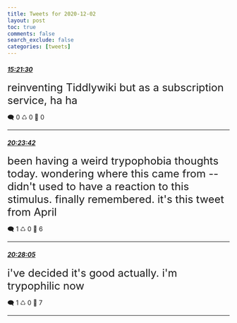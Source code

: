 ```yaml
---
title: Tweets for 2020-12-02
layout: post
toc: true
comments: false
search_exclude: false
categories: [tweets]
---
```



#### <a href = "https://twitter.com/deepfates/status/1334261435237482498">*15:21:30*</a>

<font size="5">reinventing Tiddlywiki but as a subscription service, ha ha</font>



🗨️ 0 ♺ 0 🤍  0   

---
    
#### <a href = "https://twitter.com/deepfates/status/1334337486869442562">*20:23:42*</a>

<font size="5">been having a weird trypophobia thoughts today. wondering where this came from -- didn't used to have a reaction to this stimulus.  finally remembered. it's this tweet from April</font>



🗨️ 1 ♺ 0 🤍  6   

---
    
#### <a href = "https://twitter.com/deepfates/status/1334338589317083137">*20:28:05*</a>

<font size="5">i've decided it's good actually. i'm trypophilic now</font>



🗨️ 1 ♺ 0 🤍  7   

---
    
            
